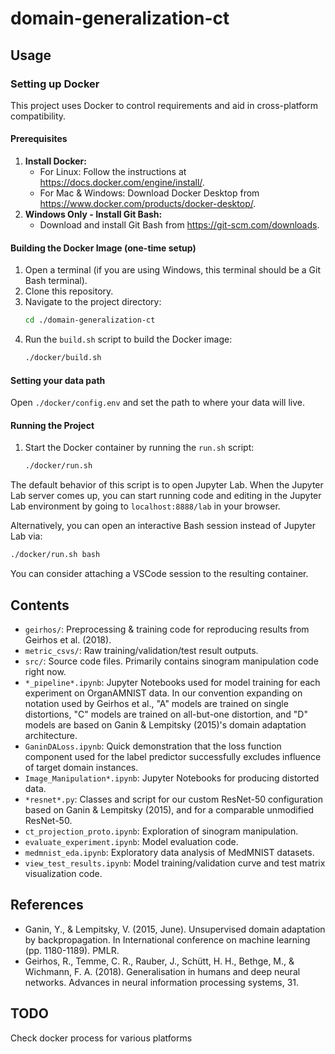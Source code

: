 # domain-generalization-ct

## Usage

### Setting up Docker

This project uses Docker to control requirements and aid in cross-platform compatibility.

#### Prerequisites

1. **Install Docker:**
   - For Linux: Follow the instructions at https://docs.docker.com/engine/install/.
   - For Mac & Windows: Download Docker Desktop from https://www.docker.com/products/docker-desktop/.
1. **Windows Only - Install Git Bash:**
   - Download and install Git Bash from https://git-scm.com/downloads.

#### Building the Docker Image (one-time setup)

1. Open a terminal (if you are using Windows, this terminal should be a Git Bash terminal).
1. Clone this repository.
1. Navigate to the project directory:
   ```bash
   cd ./domain-generalization-ct
   ```
1. Run the `build.sh` script to build the Docker image:
   ```bash
   ./docker/build.sh
   ```

#### Setting your data path

Open `./docker/config.env` and set the path to where your data will live.

#### Running the Project

1. Start the Docker container by running the `run.sh` script:
   ```bash
   ./docker/run.sh
   ```

The default behavior of this script is to open Jupyter Lab. When the Jupyter Lab server comes up, you can start running code and editing in the Jupyter Lab environment by going to `localhost:8888/lab` in your browser.


Alternatively, you can open an interactive Bash session instead of Jupyter Lab via:

```bash
./docker/run.sh bash
```

You can consider attaching a VSCode session to the resulting container.

## Contents

- `geirhos/`: Preprocessing & training code for reproducing results from Geirhos et al. (2018).
- `metric_csvs/`: Raw training/validation/test result outputs.
- `src/`: Source code files. Primarily contains sinogram manipulation code right now.
- `*_pipeline*.ipynb`: Jupyter Notebooks used for model training for each experiment on OrganAMNIST data. In our convention expanding on notation used by Geirhos et al., "A" models are trained on single distortions, "C" models are trained on all-but-one distortion, and "D" models are based on Ganin & Lempitsky (2015)'s domain adaptation architecture.
- `GaninDALoss.ipynb`: Quick demonstration that the loss function component used for the label predictor successfully excludes influence of target domain instances.
- `Image_Manipulation*.ipynb`: Jupyter Notebooks for producing distorted data.
- `*resnet*.py`: Classes and script for our custom ResNet-50 configuration based on Ganin & Lempitsky (2015), and for a comparable unmodified ResNet-50.
- `ct_projection_proto.ipynb`: Exploration of sinogram manipulation.
- `evaluate_experiment.ipynb`: Model evaluation code.
- `medmnist_eda.ipynb`: Exploratory data analysis of MedMNIST datasets.
- `view_test_results.ipynb`: Model training/validation curve and test matrix visualization code. 

## References

- Ganin, Y., & Lempitsky, V. (2015, June). Unsupervised domain adaptation by backpropagation. In International conference on machine learning (pp. 1180-1189). PMLR.
- Geirhos, R., Temme, C. R., Rauber, J., Schütt, H. H., Bethge, M., & Wichmann, F. A. (2018). Generalisation in humans and deep neural networks. Advances in neural information processing systems, 31.

## TODO

Check docker process for various platforms
